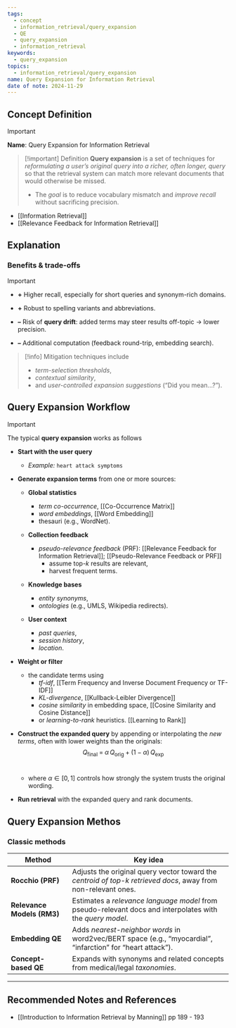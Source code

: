 ```yaml
---
tags:
  - concept
  - information_retrieval/query_expansion
  - QE
  - query_expansion
  - information_retrieval
keywords:
  - query_expansion
topics:
  - information_retrieval/query_expansion
name: Query Expansion for Information Retrieval
date of note: 2024-11-29
---
```


## Concept Definition

>[!important]
>**Name**: Query Expansion for Information Retrieval

>[!important] Definition
>**Query expansion** is a set of techniques for *reformulating a user’s original query into a richer, often longer, query* so that the retrieval system can match more relevant documents that would otherwise be missed. 
>- The *goal* is to reduce vocabulary mismatch and *improve recall* without sacrificing precision.

- [[Information Retrieval]]
- [[Relevance Feedback for Information Retrieval]]

## Explanation

### Benefits & trade-offs

> [!important]
>- **+** Higher recall, especially for short queries and synonym-rich domains.
>     
> - **+** Robust to spelling variants and abbreviations.
>     
> - **–** Risk of **query drift**: added terms may steer results off-topic → lower precision.
>     
> - **–** Additional computation (feedback round-trip, embedding search).
>     


>[!info]
> Mitigation techniques include 
> - *term-selection thresholds*, 
> - *contextual similarity*, 
> - and *user-controlled expansion suggestions* (“Did you mean…?”).


## Query Expansion Workflow

>[!important]
>The typical **query expansion** works as follows
>- **Start with the user query** 
>	- _Example:_ `heart attack symptoms`
>- **Generate expansion terms** from one or more sources:
>     
>    - **Global statistics**
> 	   - *term co-occurrence*, [[Co-Occurrence Matrix]]
> 	   - *word embeddings*, [[Word Embedding]]
> 	   - thesauri (e.g., WordNet).
>         
>    - **Collection feedback**
> 	   - *pseudo-relevance feedback* (PRF): [[Relevance Feedback for Information Retrieval]]; [[Pseudo-Relevance Feedback or PRF]]
> 		   - assume top-$k$ results are relevant, 
> 		   - harvest frequent terms.
>         
>    - **Knowledge bases**
> 	   - *entity synonyms*, 
> 	   - *ontologies* (e.g., UMLS, Wikipedia redirects).
>         
>    - **User context**
> 	   - *past queries*, 
> 	   - *session history*, 
> 	   - *location*.
>         
>- **Weight or filter** 
>	- the candidate terms using 
> 		- *tf-idf*, [[Term Frequency and Inverse Document Frequency or TF-IDF]]
> 		- *KL-divergence*, [[Kullback-Leibler Divergence]]
> 		- *cosine similarity* in embedding space, [[Cosine Similarity and Cosine Distance]]
> 		- or *learning-to-rank* heuristics. [[Learning to Rank]]
>     
> - **Construct the expanded query** by appending or interpolating the *new terms*, often with lower weights than the originals:   $$Q_{\text{final}} \;=\; \alpha\,Q_{\text{orig}} \;+\; (1-\alpha)\,Q_{\text{exp}}$$​
> 	- where $\alpha\in[0,1]$ controls how strongly the system trusts the original wording.
>     
> - **Run retrieval** with the expanded query and rank documents.
> 



## Query Expansion Methos

### Classic methods

| Method                     | Key idea                                                                                                      |
| -------------------------- | ------------------------------------------------------------------------------------------------------------- |
| **Rocchio (PRF)**          | Adjusts the original query vector toward the *centroid of top-k retrieved docs*, away from non-relevant ones. |
| **Relevance Models (RM3)** | Estimates a *relevance language model* from pseudo-relevant docs and interpolates with the *query model*.     |
| **Embedding QE**           | Adds *nearest-neighbor words* in word2vec/BERT space (e.g., “myocardial”, “infarction” for “heart attack”).   |
| **Concept-based QE**       | Expands with synonyms and related concepts from medical/legal *taxonomies*.                                   |





-----------
##  Recommended Notes and References


- [[Introduction to Information Retrieval by Manning]] pp 189 - 193
